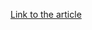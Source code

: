 [Link to the article](https://symantec.com/connect/blogs/south-korean-financial-companies-targeted-castov)
